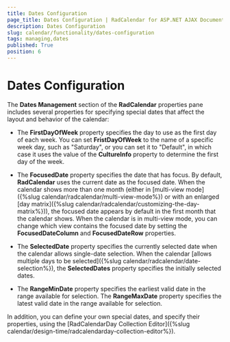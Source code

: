 ```yaml
---
title: Dates Configuration
page_title: Dates Configuration | RadCalendar for ASP.NET AJAX Documentation
description: Dates Configuration
slug: calendar/functionality/dates-configuration
tags: managing,dates
published: True
position: 6
---
```


# Dates Configuration



The **Dates Management** section of the **RadCalendar** properties pane includes several properties for specifying special dates that affect the layout and behavior of the calendar:

* The **FirstDayOfWeek** property specifies the day to use as the first day of each week. You can set **FristDayOfWeek** to the name of a specific week day, such as "Saturday", or you can set it to "Default", in which case it uses the value of the **CultureInfo** property to determine the first day of the week.

* The **FocusedDate** property specifies the date that has focus. By default, **RadCalendar** uses the current date as the focused date. When the calendar shows more than one month (either in [multi-view mode]({%slug calendar/radcalendar/multi-view-mode%}) or with an enlarged [day matrix]({%slug calendar/radcalendar/customizing-the-day-matrix%})), the focused date appears by default in the first month that the calendar shows. When the calendar is in multi-view mode, you can change which view contains the focused date by setting the **FocusedDateColumn** and **FocusedDateRow** properties.

* The **SelectedDate** property specifies the currently selected date when the calendar allows single-date selection. When the calendar [allows multiple days to be selected]({%slug calendar/radcalendar/date-selection%}), the **SelectedDates** property specifies the initially selected dates.

* The **RangeMinDate** property specifies the earliest valid date in the range available for selection. The **RangeMaxDate** property specifies the latest valid date in the range available for selection.

In addition, you can define your own special dates, and specify their properties, using the [RadCalendarDay Collection Editor]({%slug calendar/design-time/radcalendarday-collection-editor%}).
